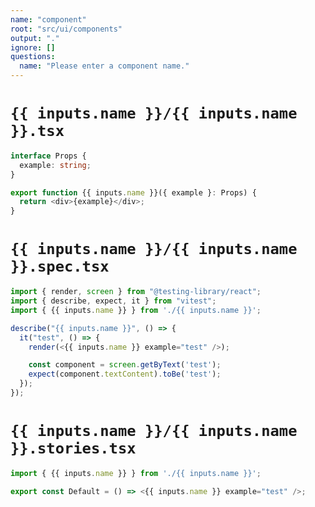 ```yaml
---
name: "component"
root: "src/ui/components"
output: "."
ignore: []
questions:
  name: "Please enter a component name."
---
```


# `{{ inputs.name }}/{{ inputs.name }}.tsx`

```typescript
interface Props {
  example: string;
}

export function {{ inputs.name }}({ example }: Props) {
  return <div>{example}</div>;
}

```

# `{{ inputs.name }}/{{ inputs.name }}.spec.tsx`

```typescript
import { render, screen } from "@testing-library/react";
import { describe, expect, it } from "vitest";
import { {{ inputs.name }} } from './{{ inputs.name }}';

describe("{{ inputs.name }}", () => {
  it("test", () => {
    render(<{{ inputs.name }} example="test" />);

    const component = screen.getByText('test');
    expect(component.textContent).toBe('test');
  });
});

```

# `{{ inputs.name }}/{{ inputs.name }}.stories.tsx`

```typescript
import { {{ inputs.name }} } from './{{ inputs.name }}';

export const Default = () => <{{ inputs.name }} example="test" />;

```
